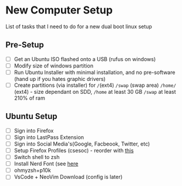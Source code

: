 # New Computer Setup
List of tasks that I need to do for a new dual boot linux setup


## Pre-Setup
- [ ] Get an Ubuntu ISO flashed onto a USB (rufus on windows) 
- [ ] Modify size of windows partition
- [ ] Run Ubuntu Installer with minimal installation, and no pre-software (hand up if you hates graphic drivers)
- [ ] Create partitions (via installer) for `/`(ext4) `/swap` (swap area) `/home/` (ext4) - size dependant on SDD, `/home` at least 30 GB `/swap` at least 210% of ram

## Ubuntu Setup
- [ ] Sign into Firefox
- [ ] Sign into LastPass Extension
- [ ] Sign into Social Media's(Google, Facbeook, Twitter, etc)
- [ ] Setup Firefox Profiles (csesoc) - reorder with [this](https://github.com/mozilla/multi-account-containers/issues/1208)
- [ ] Switch shell to zsh
- [ ] Install Nerd Font (see [here](https://gist.github.com/matthewjberger/7dd7e079f282f8138a9dc3b045ebefa0)
- [ ] ohmyzsh+p10k
- [ ] VsCode + NeoVim Download (config is later)
